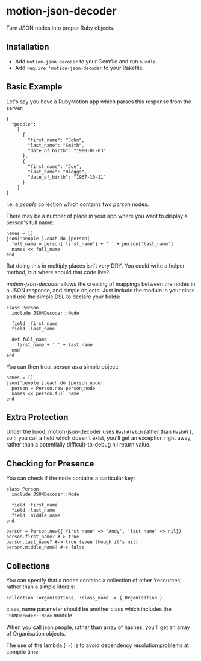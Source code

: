 motion-json-decoder
===================

Turn JSON nodes into proper Ruby objects.

Installation
------------
* Add `motion-json-decoder` to your Gemfile and run `bundle`.
* Add `require 'motion-json-decoder` to your Rakefile.

Basic Example
-------------

Let's say you have a RubyMotion app which parses this response from the server:

    {
      "people":
        [
          {
            "first_name": "John",
            "last_name": "Smith",
            "date_of_birth": "1980-01-03"
          },
          {
            "first_name": "Joe",
            "last_name": "Bloggs",
            "date_of_birth": "1967-10-11"
          }
        ]
    }

i.e. a *people* collection which contains two *person* nodes.

There may be a number of place in your app where you want to display a person's full name:

    names = []
    json['people'].each do |person|
      full_name = person['first_name'] + ' ' + person['last_name']
      names << full_name
    end

But doing this in multiply places isn't very DRY. You could write a helper method, but where should that code live?

*motion-json-decoder* allows the creating of mappings between the nodes in a JSON response, and simple objects. Just include the module in your class and use the simple DSL to declare your fields:

    class Person
      include JSONDecoder::Node

      field :first_name
      field :last_name

      def full_name
        first_name + ' ' + last_name
      end
    end

You can then treat person as a simple object:

    names = []
    json['people'].each do |person_node|
      person = Person.new person_node
      names << person.full_name
    end

Extra Protection
----------------

Under the hood, motion-json-decoder uses `Hash#fetch` rather than `Hash#[]`, so if you call a field which doesn't exist, you'll get an exception right away, rather than a potentially difficult-to-debug nil return value.

Checking for Presence
---------------------
You can check if the node contains a particular key:

    class Person
      include JSONDecoder::Node

      field :first_name
      field :last_name
      field :middle_name
    end

    person = Person.new({'first_name' => 'Andy', 'last_name' => nil})
    person.first_name? #-> true
    person.last_name? #-> true (even though it's nil)
    person.middle_name? #-> false

Collections
------------

You can specify that a nodes contains a collection of other 'resources' rather than a simple literals:

    collection :organisations, :class_name -> { Organisation }

class_name parameter should be another class which includes the `JSONDecoder::Node` module.

When you call json.people, rather than array of hashes, you'll get an array of Organisation objects.

The use of the lambda (`->`) is to avoid dependency resolution problems at compile time.
